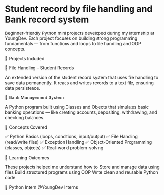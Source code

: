 #  Student record by file handling and Bank record system

Beginner-friendly Python mini projects developed during my internship at YoungDev.
Each project focuses on building strong programming fundamentals — from functions and loops to file handling and OOP concepts.

🚀 Projects Included


📂 File Handling – Student Records

An extended version of the student record system that uses file handling to save data permanently.
It reads and writes records to a text file, ensuring data persistence.

🏦 Bank Management System

A Python program built using Classes and Objects that simulates basic banking operations —
like creating accounts, depositing, withdrawing, and checking balances.

🧠 Concepts Covered

✅ Python Basics (loops, conditions, input/output)
✅ File Handling (read/write files)
✅ Exception Handling
✅ Object-Oriented Programming (classes, objects)
✅ Real-world problem-solving

🌟 Learning Outcomes

These projects helped me understand how to:
Store and manage data using files
Build structured programs using OOP
Write clean and reusable Python code

📍 Python Intern @YoungDev Interns
